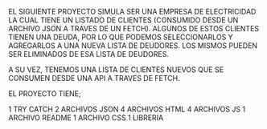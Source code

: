 EL SIGUIENTE PROYECTO SIMULA SER UNA EMPRESA DE ELECTRICIDAD LA CUAL TIENE UN LISTADO DE CLIENTES (CONSUMIDO DESDE UN ARCHIVO JSON A TRAVES DE UN FETCH).
ALGUNOS DE ESTOS CLIENTES TIENEN UNA DEUDA, POR LO QUE PODEMOS SELECCIONARLOS Y AGREGARLOS A UNA NUEVA LISTA DE DEUDORES. 
LOS MISMOS PUEDEN SER ELIMINADOS DE ESA LISTA DE DEUDORES.

A SU VEZ, TENEMOS UNA LISTA DE CLIENTES NUEVOS QUE SE CONSUMEN DESDE UNA API A TRAVES DE FETCH. 

EL PROYECTO TIENE;

1 TRY CATCH
2 ARCHIVOS JSON
4 ARCHIVOS HTML
4 ARCHIVOS JS
1 ARCHIVO README
1 ARCHIVO CSS
1 LIBRERIA